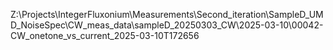 Z:\Projects\IntegerFluxonium\Measurements\Second_iteration\SampleD_UMD_NoiseSpec\CW_meas_data\sampleD_20250303_CW\2025-03-10\00042-CW_onetone_vs_current_2025-03-10T172656
